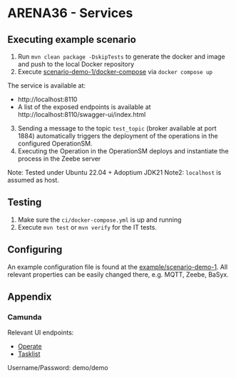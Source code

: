 # ARENA36 - Services

## Executing example scenario

1. Run `mvn clean package -DskipTests` to generate the docker and image and push to the local Docker repository
2. Execute [scenario-demo-1/docker-compose](example/scenario-demo-1/docker-compose.yml) via `docker compose up`

The service is available at:
  - http://localhost:8110
  - A list of the exposed endpoints is available at http://localhost:8110/swagger-ui/index.html

3. Sending a message to the topic `test_topic` (broker available at port 1884) automatically triggers the deployment of the operations in the configured OperationSM.
4. Executing the Operation in the OperationSM deploys and instantiate the process in the Zeebe server

 Note: Tested under Ubuntu 22.04 + Adoptium JDK21
Note2: `localhost` is assumed as host.

## Testing

1. Make sure the `ci/docker-compose.yml` is up and running
2. Execute `mvn test` or `mvn verify` for the IT tests.

## Configuring

An example configuration file is found at the [example/scenario-demo-1](example/scenario-demo-1/config/processfactory.properties). All relevant properties can be easily changed there, e.g. MQTT, Zeebe, BaSyx. 

## Appendix

### Camunda 

Relevant UI endpoints:

- [Operate](http://localhost:8081)
- [Tasklist](http://localhost:8082)

Username/Password: demo/demo